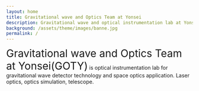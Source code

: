 ```yaml
---
layout: home
title: Gravitational wave and Optics Team at Yonsei
description: Gravitational wave and optical instrumentation lab at Yonsei University
background: /assets/theme/images/banne.jpg
permalink: /
---
```


<span style="font-size:28px">Gravitational wave and Optics Team at Yonsei(GOTY)</span> is optical instrumentation lab for gravitational wave detector technology and space optics application. Laser optics, optics simulation, telescope.

